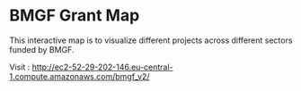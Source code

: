 # BMGF Grant Map
This interactive map is to visualize different projects across different sectors funded by BMGF.


Visit : http://ec2-52-29-202-146.eu-central-1.compute.amazonaws.com/bmgf_v2/
